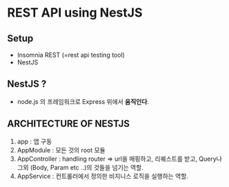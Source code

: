 # REST API using NestJS

## Setup
  - Insomnia REST (=rest api testing tool)
  - NestJS

## NestJS ?
  - node.js 의 프레임워크로 Express  위에서 **움직인다**.

## ARCHITECTURE OF NESTJS
  1. app : 앱 구동
  2. AppModule : 모든 것의 root 모듈
  3. AppController : handling router => url을 매핑하고, 리퀘스트를 받고, Query나 그외 (Body, Param etc ..)의 것들을 넘기는 역할.
  4. AppService : 컨트롤러에서 정의한 비지니스 로직을 실행하는 역할.
